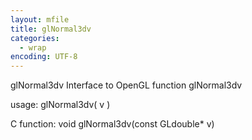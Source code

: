 ```yaml
---
layout: mfile
title: glNormal3dv
categories:
  - wrap
encoding: UTF-8
---
```


glNormal3dv  Interface to OpenGL function glNormal3dv

usage:  glNormal3dv( v )

C function:  void glNormal3dv(const GLdouble\* v)